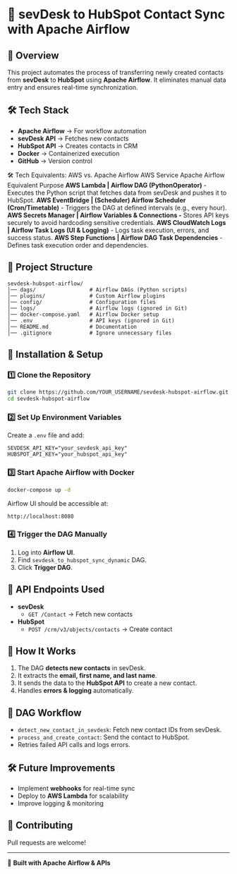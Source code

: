 # 🚀 sevDesk to HubSpot Contact Sync with Apache Airflow

## 📌 Overview
This project automates the process of transferring newly created contacts from **sevDesk** to **HubSpot** using **Apache Airflow**. It eliminates manual data entry and ensures real-time synchronization.

## 🛠 Tech Stack
- **Apache Airflow** → For workflow automation
- **sevDesk API** → Fetches new contacts
- **HubSpot API** → Creates contacts in CRM
- **Docker** → Containerized execution
- **GitHub** → Version control
  
🛠 Tech Equivalents: AWS vs. Apache Airflow
AWS Service	Apache Airflow Equivalent	Purpose
**AWS Lambda | Airflow DAG (PythonOperator)** -	Executes the Python script that fetches data from sevDesk and pushes it to HubSpot.
**AWS EventBridge  | (Scheduler)	Airflow Scheduler (Cron/Timetable)**	 -	Triggers the DAG at defined intervals (e.g., every hour).
**AWS Secrets Manager | 	Airflow Variables & Connections	 -**	Stores API keys securely to avoid hardcoding sensitive credentials.
**AWS CloudWatch Logs | 	Airflow Task Logs (UI & Logging)**	 -	Logs task execution, errors, and success status.
**AWS Step Functions | 	Airflow DAG Task Dependencies**	 -	Defines task execution order and dependencies.

## 📂 Project Structure
```
sevdesk-hubspot-airflow/
│── dags/                 # Airflow DAGs (Python scripts)
│── plugins/              # Custom Airflow plugins
│── config/               # Configuration files
│── logs/                 # Airflow logs (ignored in Git)
│── docker-compose.yaml   # Airflow Docker setup
│── .env                  # API keys (ignored in Git)
│── README.md             # Documentation
│── .gitignore            # Ignore unnecessary files
```

## 🚀 Installation & Setup

### 1️⃣ **Clone the Repository**
```bash
git clone https://github.com/YOUR_USERNAME/sevdesk-hubspot-airflow.git
cd sevdesk-hubspot-airflow
```

### 2️⃣ **Set Up Environment Variables**
Create a `.env` file and add:
```env
SEVDESK_API_KEY="your_sevdesk_api_key"
HUBSPOT_API_KEY="your_hubspot_api_key"
```

### 3️⃣ **Start Apache Airflow with Docker**
```bash
docker-compose up -d
```
Airflow UI should be accessible at:
```
http://localhost:8080
```

### 4️⃣ **Trigger the DAG Manually**
1. Log into **Airflow UI**.
2. Find `sevdesk_to_hubspot_sync_dynamic` DAG.
3. Click **Trigger DAG**.

## 📜 API Endpoints Used
- **sevDesk**
  - `GET /Contact` → Fetch new contacts
- **HubSpot**
  - `POST /crm/v3/objects/contacts` → Create contact

## 📝 How It Works
1. The DAG **detects new contacts** in sevDesk.
2. It extracts the **email, first name, and last name**.
3. It sends the data to the **HubSpot API** to create a new contact.
4. Handles **errors & logging** automatically.

## 🔄 DAG Workflow
- `detect_new_contact_in_sevdesk`: Fetch new contact IDs from sevDesk.
- `process_and_create_contact`: Send the contact to HubSpot.
- Retries failed API calls and logs errors.

## 🛠 Future Improvements
- Implement **webhooks** for real-time sync
- Deploy to **AWS Lambda** for scalability
- Improve logging & monitoring

## 🤝 Contributing
Pull requests are welcome!

---
🚀 **Built with Apache Airflow & APIs**


